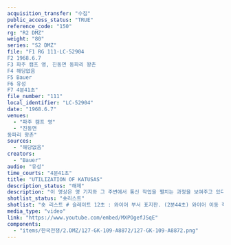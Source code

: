 ```yaml
---
acquisition_transfer: "수집"
public_access_status: "TRUE"
reference_code: "150"
rg: "R2 DMZ"
weight: "80"
series: "S2 DMZ"
file: "F1 RG 111-LC-52904
F2 1968.6.7
F3 파주 캠프 영, 진동면 동파리 왕촌
F4 해당없음 
F5 Bauer
F6 유성 
F7 4분41초"
file_number: "111"
local_identifier: "LC-52904"
date: "1968.6.7"
venues: 
  - "파주 캠프 영"
  - "진동면
동파리 왕촌"
sources: 
  - "해당없음"
creators: 
  - "Bauer"
audio: "유성"
time_courts: "4분41초"
title: "UTILIZATION OF KATUSAS"
description_status: "해제"
description: "이 영상은 영 기지와 그 주변에서 통신 작업을 펼치는 과정을 보여주고 있다."
shotlist_status: "숏리스트"
shotlist: "숏 리스트 # 슬레이트 12초 : 와이어 부서 표지판. (2분44초) 와이어 이동 작업 # 4롤 슬레이트 3분02초 : 트럭이 와이어를 실고 떠나고 있다. 카투사가 와이어를 들고 전주에 올라 작업 # 3롤 슬레이트 3분52초 : 카투사가 와이어 작업하고 있다. "
media_type: "video"
link: "https://www.youtube.com/embed/MXPOgefJSqE"
components: 
  - "items/한국전쟁/2.DMZ/127-GK-109-A8872/127-GK-109-A8872.png"
---
```

